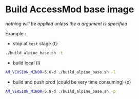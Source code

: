 # Build AccessMod base image 

_nothing will be applied unless the a argument is specified_

Example : 

- stop at `test` stage (t):

```sh
./build_alpine_base.sh -t
```

- build local (l)  

```sh
AM_VERSION_MINOR=5.8-d ./build_alpine_base.sh -l
```
- build and push prod (could be very time consuming) (p)  

```sh
AM_VERSION_MINOR=5.8-d ./build_alpine_base.sh -p
```
